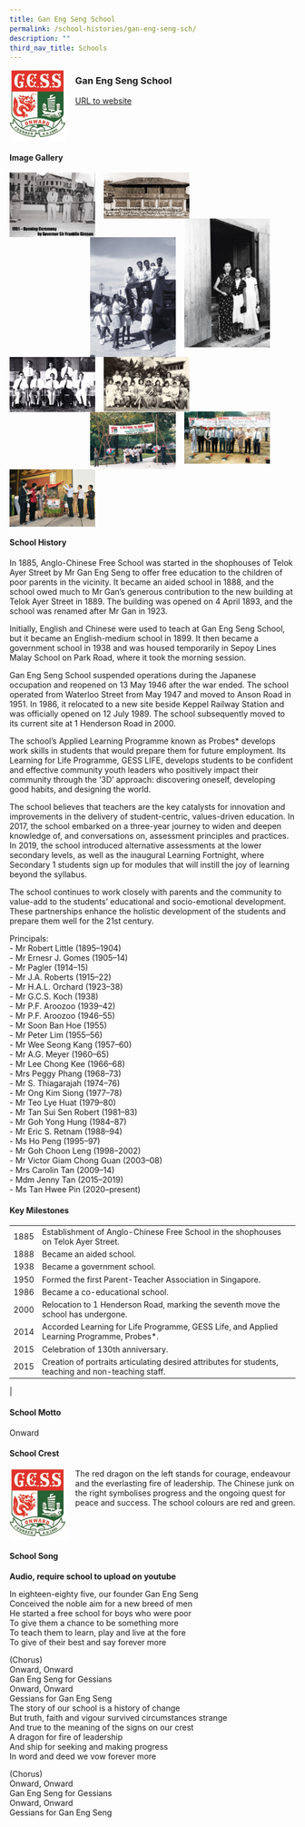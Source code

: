 ```yaml
---
title: Gan Eng Seng School
permalink: /school-histories/gan-eng-seng-sch/
description: ""
third_nav_title: Schools
---
```

<img src="/images/ganengsengpri1.jpg" style="width:20%;margin-right:15px;" align = "left">

### **Gan Eng Seng School**
[URL to website](https://www.ganengsengsch.moe.edu.sg/) 

<br clear="left">

#### **Image Gallery**

<p><a href="https://staging.d1yxymztqoj7qn.amplifyapp.com/images/ganengsengpri2.jpg">  
<img src="/images/ganengsengpri2.jpg" style="width:30%;margin-right:15px;" align = "left">
</a></p>

<p><a href="https://staging.d1yxymztqoj7qn.amplifyapp.com/images/ganengsengpri3.jpg">  
<img src="/images/ganengsengpri3.jpg" style="width:30%;margin-right:15px;" align = "left">
</a></p>

<p><a href="https://staging.d1yxymztqoj7qn.amplifyapp.com/images/ganengsengpri4.jpg">  
<img src="/images/ganengsengpri4.jpg" style="width:30%;margin-right:45px;" align = "right">
</a></p>

<p><a href="https://staging.d1yxymztqoj7qn.amplifyapp.com/images/ganengsengpri6.jpg">  
<img src="/images/ganengsengpri6.jpg" style="width:30%;margin-right:15px;" align = "right">
</a></p>

<p><a href="https://staging.d1yxymztqoj7qn.amplifyapp.com/images/ganengsengpri5.jpg">  
<img src="/images/ganengsengpri5.jpg" style="width:30%;margin-right:15px;" align = "left">
</a></p>

<p><a href="https://staging.d1yxymztqoj7qn.amplifyapp.com/images/ganengsengpri7.jpg">  
<img src="/images/ganengsengpri7.jpg" style="width:30%;margin-right:15px;" align = "left">
</a></p>

<p><a href="https://staging.d1yxymztqoj7qn.amplifyapp.com/images/ganengsengpri8.jpg">  
<img src="/images/ganengsengpri8.jpg" style="width:30%;margin-right:45px;" align = "right">
</a></p>

<p><a href="https://staging.d1yxymztqoj7qn.amplifyapp.com/images/ganengsengpri9.jpg">  
<img src="/images/ganengsengpri9.jpg" style="width:30%;margin-right:15px;" align = "right">
</a></p>

<p><a href="https://staging.d1yxymztqoj7qn.amplifyapp.com/images/ganengsengpri10.jpg">  
<img src="/images/ganengsengpri10.jpg" style="width:30%;margin-right:15px;" align = "left">
</a></p>

<br clear="left">

#### **School History**
In 1885, Anglo-Chinese Free School was started in the shophouses of Telok Ayer Street by Mr Gan Eng Seng to offer free education to the children of poor parents in the vicinity. It became an aided school in 1888, and the school owed much to Mr Gan’s generous contribution to the new building at Telok Ayer Street in 1889. The building was opened on 4 April 1893, and the school was renamed after Mr Gan in 1923.

Initially, English and Chinese were used to teach at Gan Eng Seng School, but it became an English-medium school in 1899. It then became a government school in 1938 and was housed temporarily in Sepoy Lines Malay School on Park Road, where it took the morning session.

Gan Eng Seng School suspended operations during the Japanese occupation and reopened on 13 May 1946 after the war ended. The school operated from Waterloo Street from May 1947 and moved to Anson Road in 1951. In 1986, it relocated to a new site beside Keppel Railway Station and was officially opened on 12 July 1989. The school subsequently moved to its current site at 1 Henderson Road in 2000.

The school’s Applied Learning Programme known as Probes\* develops work skills in students that would prepare them for future employment. Its Learning for Life Programme, GESS LIFE, develops students to be confident and effective community youth leaders who positively impact their community through the ‘3D’ approach: discovering oneself, developing good habits, and designing the world.

The school believes that teachers are the key catalysts for innovation and improvements in the delivery of student-centric, values-driven education. In 2017, the school embarked on a three-year journey to widen and deepen knowledge of, and conversations on, assessment principles and practices. In 2019, the school introduced alternative assessments at the lower secondary levels, as well as the inaugural Learning Fortnight, where Secondary 1 students sign up for modules that will instill the joy of learning beyond the syllabus.

The school continues to work closely with parents and the community to value-add to the students’ educational and socio-emotional development. These partnerships enhance the holistic development of the students and prepare them well for the 21st century.

Principals:<br>
\- Mr Robert Little (1895–1904)<br>
\- Mr Ernesr J. Gomes (1905–14)<br>
\- Mr Pagler (1914–15)<br>
\- Mr J.A. Roberts (1915–22)<br>
\- Mr H.A.L. Orchard (1923–38)<br>
\- Mr G.C.S. Koch (1938)<br>
\- Mr P.F. Aroozoo (1939–42)<br>
\- Mr P.F. Aroozoo (1946–55)<br>
\- Mr Soon Ban Hoe (1955)<br>
\- Mr Peter Lim (1955–56)<br>
\- Mr Wee Seong Kang (1957–60)<br>
\- Mr A.G. Meyer (1960–65)<br>
\- Mr Lee Chong Kee (1966–68)<br>
\- Mrs Peggy Phang (1968–73)<br>
\- Mr S. Thiagarajah (1974–76)<br>
\- Mr Ong Kim Siong (1977–78)<br>
\- Mr Teo Lye Huat (1979–80)<br>
\- Mr Tan Sui Sen Robert (1981–83)<br>
\- Mr Goh Yong Hung (1984–87)<br>
\- Mr Eric S. Retnam (1988–94)<br>
\- Ms Ho Peng (1995–97)<br>
\- Mr Goh Choon Leng (1998–2002)<br>
\- Mr Victor Giam Chong Guan (2003–08)<br>
\- Mrs Carolin Tan (2009–14)<br>
\- Mdm Jenny Tan (2015–2019)<br>
\- Ms Tan Hwee Pin (2020–present)

#### **Key Milestones**

|  |  |
|:---:|---|
| 1885 | Establishment of Anglo-Chinese Free School in the shophouses on Telok Ayer Street. |
| 1888 | Became an aided school. |
| 1938 | Became a government school. |
| 1950 | Formed the first Parent-Teacher Association in Singapore. |
| 1986 | Became a co-educational school. |
| 2000 | Relocation to 1 Henderson Road, marking the seventh move the school has undergone. |
| 2014 | Accorded Learning for Life Programme, GESS Life, and Applied Learning Programme, Probes\*. |
| 2015 | Celebration of 130th anniversary. |
| 2015 | Creation of portraits articulating desired attributes for students, teaching and non-teaching staff. |
|

#### **School Motto**
Onward

#### **School Crest**
<img src="/images/ganengsengpri1.jpg" style="width:20%;margin-right:15px;" align = "left">

The red dragon on the left stands for courage, endeavour and the everlasting fire of leadership. The Chinese junk on the right symbolises progress and the ongoing quest for peace and success. The school colours are red and green.

<br clear="left">

#### **School Song**
**Audio, require school to upload on youtube**

In eighteen-eighty five, our founder Gan Eng Seng<br>
Conceived the noble aim for a new breed of men<br>
He started a free school for boys who were poor<br>
To give them a chance to be something more<br>
To teach them to learn, play and live at the fore<br>
To give of their best and say forever more

(Chorus)<br>
Onward, Onward<br>
Gan Eng Seng for Gessians<br>
Onward, Onward<br>
Gessians for Gan Eng Seng<br>
The story of our school is a history of change<br>
But truth, faith and vigour survived circumstances strange<br>
And true to the meaning of the signs on our crest<br>
A dragon for fire of leadership<br>
And ship for seeking and making progress<br>
In word and deed we vow forever more

(Chorus)<br>
Onward, Onward<br>
Gan Eng Seng for Gessians<br>
Onward, Onward<br>
Gessians for Gan Eng Seng